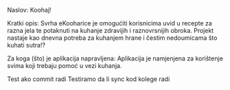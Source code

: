 Naslov: Koohaj!

Kratki opis: Svrha eKooharice je omogućiti korisnicima uvid u recepte za razna jela te potaknuti na kuhanje zdravijih i raznovrsnijih obroka. Projekt nastaje kao dnevna potreba za kuhanjem hrane i čestim nedoumicama što kuhati sutra!?

Za koga (što) je aplikacija napravljena: Aplikacija je namjenjena za korištenje svima koji trebaju pomoć u vezi kuhanja.


Test ako commit radi
Testiramo da li sync kod kolege radi
